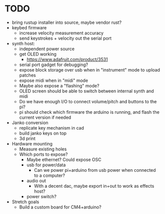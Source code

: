 # TODO
- bring rustup installer into source, maybe vendor rust?
- keybed firmware
  - increase velocity measurement accuracy
  - send keystrokes + velocity out the serial port
- synth host:
  - independent power source
  - get OLED working
    - https://www.adafruit.com/product/3531
  - serial port gadget for debugging?
  - expose block storage over usb when in "instrument" mode to upload patches
  - expose midi when in "midi" mode
  - Maybe also expose a "flashing" mode?
  - OLED screen should be able to switch between internal synth and midi
  - Do we have enough I/O to connect volume/pitch and buttons to the pi?
  - pi should check which firmware the arduino is running, and flash the current version if needed
- Janko conversion
  - replicate key mechanism in cad
  - build janko keys on top
  - 3d print
- Hardware mounting
  - Measure existing holes
  - Which ports to expose?
    - Maybe ethernet? Could expose OSC
    - usb for power/data
      - Can we power pi+arduino from usb power when connected to a computer?
    - audio out
      - With a decent dac, maybe export in+out to work as effects host?
    - power switch?
- Stretch goals
  - Build a custom board for CM4+arduino?